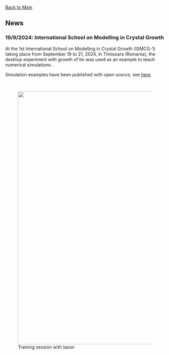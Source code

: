 [Back to Main](https://poc-handsome.github.io)

## News

### 19/9/2024: International School on Modelling in Crystal Growth

At the 1st International School on Modelling in Crystal Growth (ISMCG-1) taking place from September 19 to 21, 2024, in Timisoara (Romania),
the desktop experiment with growth of tin was used as an example to teach numerical simulations.

Simulation examples have been published with open source, see [here](https://poc-handsome.github.io/details/details.html).


<br>
<figure>
  <img src="https://poc-handsome.github.io/news-07/Training.jpg" width=800>
  <figcaption>Training session with Iason</figcaption>
</figure>
<br>

